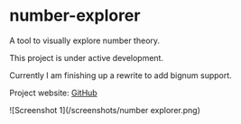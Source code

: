 # number-explorer
A tool to visually explore number theory.

This project is under active development.  

Currently I am finishing up a rewrite to add bignum support.

Project website: [GitHub](http://numberexplorer.org)

![Screenshot 1](/screenshots/number explorer.png)
